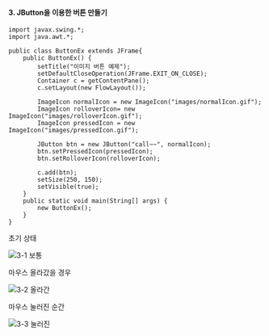 #### 3. JButton을 이용한 버튼 만들기
```
import javax.swing.*;
import java.awt.*;

public class ButtonEx extends JFrame{
	public ButtonEx() {
		setTitle("이미지 버튼 예제");
		setDefaultCloseOperation(JFrame.EXIT_ON_CLOSE);
		Container c = getContentPane();
		c.setLayout(new FlowLayout());
		
		ImageIcon normalIcon = new ImageIcon("images/normalIcon.gif");
		ImageIcon rolloverIcon= new ImageIcon("images/rolloverIcon.gif");
		ImageIcon pressedIcon = new ImageIcon("images/pressedIcon.gif");
		
		JButton btn = new JButton("call~~", normalIcon);
		btn.setPressedIcon(pressedIcon);
		btn.setRolloverIcon(rolloverIcon);
		
		c.add(btn);
		setSize(250, 150);
		setVisible(true);
	}
	public static void main(String[] args) {
		new ButtonEx();
	}
}
```
초기 상태

![3-1 보통](https://user-images.githubusercontent.com/66901172/92195462-012f1280-eea8-11ea-9ad0-0792188fd184.PNG)

마우스 올라갔을 경우

![3-2 올라간](https://user-images.githubusercontent.com/66901172/92195463-012f1280-eea8-11ea-91e5-38c99809dcdc.PNG)

마우스 눌러진 순간

![3-3 눌러진](https://user-images.githubusercontent.com/66901172/92195465-01c7a900-eea8-11ea-8d51-eecd6fb9ff94.PNG)
